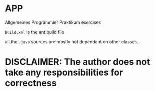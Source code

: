 # APP
Allgemeines Programmier Praktikum exercises


```build.xml``` is the ant build file

all the `.java` sources are mostly not dependant on other classes.
# DISCLAIMER: The author does not take any responsibilities for correctness
